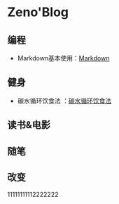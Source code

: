 
# Zeno'Blog

## 编程
* Markdown基本使用：[Markdown](https://github.com/sunnnybear/Zeno-Blog/blob/master/content/MarkDown/Markdown-01.md)

## 健身
* 碳水循环饮食法 ：[碳水循环饮食法](https://github.com/sunnnybear/Zeno-Blog/blob/master/content/Fitness/CarbCycling.md)

## 读书&电影

## 随笔

## 改变


11111111112222222
